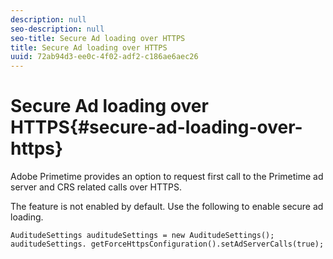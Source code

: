 ```yaml
---
description: null
seo-description: null
seo-title: Secure Ad loading over HTTPS
title: Secure Ad loading over HTTPS
uuid: 72ab94d3-ee0c-4f02-adf2-c186ae6aec26
---
```


# Secure Ad loading over HTTPS{#secure-ad-loading-over-https}

Adobe Primetime provides an option to request first call to the Primetime ad server and CRS related calls over HTTPS.

The feature is not enabled by default. Use the following to enable secure ad loading.

```
AuditudeSettings auditudeSettings = new AuditudeSettings(); 
auditudeSettings. getForceHttpsConfiguration().setAdServerCalls(true);
```

